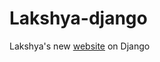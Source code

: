 Lakshya-django
==============

Lakshya's new [website](http://http://www.thelakshyafoundation.org/) on Django
